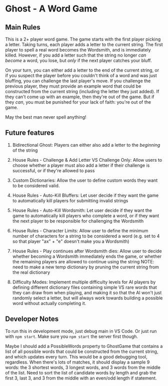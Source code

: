 # Ghost - A Word Game

## Main Rules

This is a 2+ player word game. The game starts with the first player picking a letter. Taking turns, each player adds a letter to the current string. The first player to spell a real word becomes the Wordsmith, and is immediately killed. However, if you add a letter such that the string no longer _can become_ a word, you lose, but _only_ if the next player catches your bluff.

On your turn, you can either add a letter to the end of the current string, or if you suspect the player before you couldn't think of a word and was just bluffing, you can challenge the last player's move. If you challenge the previous player, they must provide an example word that could be constructed from the current string (including the letter they just added). If they can't come up with an example, then they're out of the game. But if they _can_, you must be punished for your lack of faith: you're out of the game.

May the best man never spell anything!

## Future features

1. Bidirectional Ghost: Players can either also add a letter to the _beginning_ of the string

2. House Rules - Challenge & Add Letter VS Challenge Only: Allow users to choose whether a player must also add a letter if their challenge is successful, or if they're allowed to pass

3. Custom Dictionaries: Allow the user to define custom words they want to be considered valid.

4. House Rules - Auto-Kill Bluffers: Let user decide if they want the game to automatically kill players for submitting invalid strings

5. House Rules - Auto-Kill Wordsmith: Let user decide if they want the game to automatically kill players who complete a word, or if they want the next player to be responsible for challenging the Wordsmith

6. House Rules - Character Limits: Allow user to define the minimum number of characters for a string to be considered a word (e.g. set to 4 so that player "ax" + "e" doesn't make you a Wordsmith)

7. House Rules - Play continues after Wordsmith dies: Allow user to decide whether becoming a Wordsmith immediately ends the game, or whether the remaining players are allowed to continue using the string
	NOTE: need to make a new temp dictionary by pruning the current string from the real dictionary

8. Difficulty Modes: Implement multiple difficulty levels for AI players by defining different dictionary files containing simple VS rare words that they can draw from when playing, and making it so that the AI won't just randomly select a letter, but will always work towards building a possible word without actually completing it.


## Developer Notes
To run this in development mode, just debug main in VS Code. Or just run with `npm start`. Make sure you `npm start` the server first though.

Maybe I should add a PossibleWords property to GhostGame that contains a list of all possible words that could be constructed from the current string, and which updates every turn. This would be a good debugging tool, regardless. When there's lots of matches, it should display a sample 9 words: the 3 shortest words, 3 longest words, and 3 words from the middle of the list. Need to sort the list of candidate words by length and grab the first 3, last 3, and 3 from the middle with an even/odd length if statement.